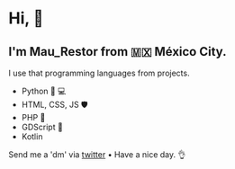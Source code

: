 # Hi, 👋 
## I'm Mau_Restor from 🇲🇽 México City. 

I use that programming languages from projects.

* Python 🥃 💻
* HTML, CSS, JS 🛡
* PHP 🐘
* GDScript 🤖
* Kotlin 

Send me a 'dm' via [twitter](https://twitter.com/mau_restor) • Have a nice day. 👌
